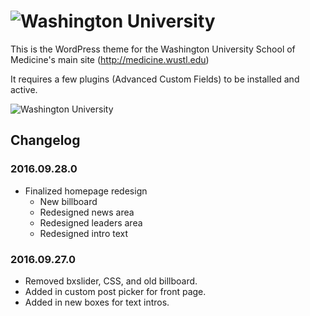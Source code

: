 ![Washington University](http://medicine.wustl.edu/wp-content/themes/medicine/_/img/wusm-logo.svg "WUSTL Shield")
========

This is the WordPress theme for the Washington University School of Medicine's main site
(http://medicine.wustl.edu)

It requires a few plugins (Advanced Custom Fields) to be installed and active.

![Washington University](http://medicine.wustl.edu/wp-content/themes/medicine/screenshot.png "screenshot")

## Changelog

### 2016.09.28.0

* Finalized homepage redesign
    * New billboard
    * Redesigned news area
    * Redesigned leaders area
    * Redesigned intro text

### 2016.09.27.0

* Removed bxslider, CSS, and old billboard.
* Added in custom post picker for front page.
* Added in new boxes for text intros.
